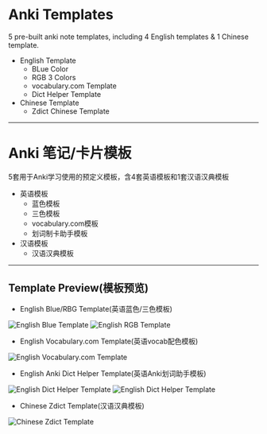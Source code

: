 # Anki Templates #
5 pre-built anki note templates, including 4 English templates & 1 Chinese template.

- English Template
  - BLue Color
  - RGB 3 Colors
  - vocabulary.com Template
  - Dict Helper Template
- Chinese Template
  - Zdict Chinese Template

---

# Anki 笔记/卡片模板 #
5套用于Anki学习使用的预定义模板，含4套英语模板和1套汉语汉典模板

- 英语模板
  - 蓝色模板
  - 三色模板
  - vocabulary.com模板
  - 划词制卡助手模板
- 汉语模板
  - 汉语汉典模板

---

## Template Preview(模板预览) ##
- English Blue/RBG Template(英语蓝色/三色模板)

![English Blue Template](https://github.com/ninja33/anki-templates/blob/master/static/images/template-english-01.jpg?raw=true)
![English RGB Template](https://github.com/ninja33/anki-templates/blob/master/static/images/template-english-03.jpg?raw=true)

- English Vocabulary.com Template(英语vocab配色模板)

![English Vocabulary.com Template](https://github.com/ninja33/anki-templates/blob/master/static/images/template-english-02.jpg?raw=true)

- English Anki Dict Helper Template(英语Anki划词助手模板)

![English Dict Helper Template](https://github.com/ninja33/anki-templates/blob/master/static/images/template-dict-helper-01.jpg?raw=true)
![English Dict Helper Template](https://github.com/ninja33/anki-templates/blob/master/static/images/template-dict-helper-02.jpg?raw=true)

- Chinese Zdict Template(汉语汉典模板)

![Chinese Zdict Template](https://github.com/ninja33/anki-templates/blob/master/images/static/template-chinese-01.jpg?raw=true)
